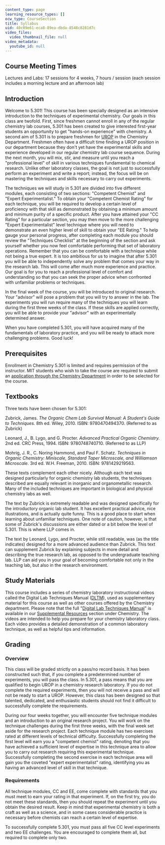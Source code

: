 ```yaml
---
content_type: page
learning_resource_types: []
ocw_type: CourseSection
title: Syllabus
uid: 40c09e61-eca8-89ea-dbda-8548c8281d7c
video_files:
  video_thumbnail_file: null
video_metadata:
  youtube_id: null
---
```


Course Meeting Times
--------------------

Lectures and Labs: 17 sessions for 4 weeks, 7 hours / session (each session includes a morning lecture and an afternoon lab)

Introduction
------------

Welcome to 5.301! This course has been specially designed as an intensive introduction to the techniques of experimental chemistry. Our goals in this class are twofold. First, since freshmen cannot enroll in any of the regular chemistry lab courses, 5.301 has been created to give interested first-year students an opportunity to get "hands-on experience" with chemistry. A second aim of 5.301 is to prepare freshmen for [UROP](http://web.mit.edu/urop/) in the Chemistry Department. Freshmen often have a difficult time finding a UROP position in our department because they don't yet have the experimental skills and experience developed in our regular chemistry lab course sequence. During the next month, you will mix, stir, and measure until you reach a "professional level" of skill in various techniques fundamental to chemical research. Unlike other laboratory classes, the goal is not just to successfully perform an experiment and write a report; instead, the focus will be on mastering the techniques and skills necessary to carry out experiments.

The techniques we will study in 5.301 are divided into five different modules, each consisting of two sections: "Competent Chemist" and "Expert Experimentalist." To obtain your "Competent Chemist Rating" for each technique, you will be required to develop a certain level of proficiency with that skill as demonstrated by obtaining a minimum amount and minimum purity of a specific product. After you have attained your "CC Rating" for a particular section, you may then move to the more challenging "Expert Experimentalist" level technique where you will need to demonstrate an even higher level of skill to obtain your "EE Rating." To help gauge your personal progress, after completing each module you should review the "Techniques Checklist" at the beginning of the section and ask yourself whether you now feel comfortable performing that set of laboratory operations. Remember that you can be comfortable with a technique while not being a true expert. It is too ambitious for us to imagine that after 5.301 you will be able to independently solve any problem that comes your way in the research lab. This will come after much more experience and practice. Our goal is for you to reach a professional level of comfort and understanding so that you can seek the proper advice when confronted with unfamiliar problems or techniques.

In the final week of the course, you will be introduced to original research. Your "advisor" will pose a problem that you will try to answer in the lab. The experiments you will run require many of the techniques you will learn during the first three weeks of the class. If these skills are applied correctly, you will be able to provide your "advisor" with an experimentally determined answer.

When you have completed 5.301, you will have acquired many of the fundamentals of laboratory practice, and you will be ready to attack more challenging problems. Good luck!

Prerequisites
-------------

Enrollment in Chemistry 5.301 is limited and requires permission of the instructor. MIT students who wish to take the course are required to submit an [application through the Chemistry Department](https://chemistry.mit.edu/contact-us/) in order to be selected for the course.

Textbooks
---------

Three texts have been chosen for 5.301:

Zubrick, James. _The Organic Chem Lab Survival Manual: A Student's Guide to Techniques._ 8th ed. Wiley, 2010. ISBN: 9780470494370. (Referred to as Zubrick)

Leonard, J., B. Lygo, and G. Procter. _Advanced Practical Organic Chemistry._ 2nd ed. CRC Press, 1994. ISBN: 9780748740710. (Referred to as LLP)

Mohrig, J. R., C. Noring Hammond, and Paul F. Schatz. _Techniques in Organic Chemistry: Miniscale, Standard Taper Microscale, and Williamson Microscale._ 3rd ed. W.H. Freeman, 2010. ISBN: 9781429219563.

These texts complement each other nicely. Although each text was designed particularly for organic chemistry lab students, the techniques described are equally relevant in inorganic and organometallic research. Many of the included techniques are important in biological and physical chemistry labs as well.

The text by Zubrick is extremely readable and was designed specifically for the introductory organic lab student. It has excellent practical advice, nice illustrations, and is actually quite funny. This is a good place to start when learning about unfamiliar techniques. One note of caution, however, is that some of Zubrick's discussions are either dated or a bit below the level of 5.301. This is where LLP comes in.

The text by Leonard, Lygo, and Procter, while still readable, was (as the title indicates) designed for a more advanced audience than Zubrick. This text can supplement Zubrick by explaining subjects in more detail and describing the true research lab, as opposed to the undergraduate teaching lab. LLP can aid you in your goal of becoming comfortable not only in the teaching lab, but also in the research environment.

Study Materials
---------------

This course includes a series of chemistry laboratory instructional videos called the Digital Lab Techniques Manual ([DLTM](/courses/res-5-0001-digital-lab-techniques-manual-spring-2007)), used as supplementary material for this course as well as other courses offered by the Chemistry department. Please note that the full "[Digital Lab Techniques Manual](/courses/res-5-0001-digital-lab-techniques-manual-spring-2007)" is available in our [Supplemental Resources](/resources/index.htm) section under Chemistry. The videos are intended to help you prepare for your chemistry laboratory class. Each video provides a detailed demonstration of a common laboratory technique, as well as helpful tips and information.

Grading
-------

### Overview

This class will be graded strictly on a pass/no record basis. It has been constructed such that, if you complete a predetermined number of experiments, you will pass the class. In 5.301, a pass means that you are qualified to begin UROP in a chemistry research laboratory. If you do not complete the required experiments, then you will not receive a pass and will not be ready to start a UROP. However, this class has been designed so that talented, dedicated, and enthusiastic students should not find it difficult to successfully complete the requirements.

During our four weeks together, you will encounter five technique modules and an introduction to an original research project. You will work on the technique challenges during the first three weeks, with the final week set aside for the research project. Each technique module has two exercises rated at different levels of technical difficulty. Successfully completing the first level will earn you a "competent chemist" rating, denoting that you have achieved a sufficient level of expertise in this technique area to allow you to carry out research requiring this experimental technique. Successfully completing the second exercise in each technique area will gain you the coveted "expert experimentalist" rating, identifying you as having an advanced level of skill in that technique.

### Requirements

All technique modules, CC and EE, come complete with standards that you must meet to earn your rating in that experiment. If, on the first try, you do not meet these standards, then you should repeat the experiment until you obtain the desired result. Keep in mind that experimental chemistry is both a craft as well as a science, and in some cases considerable practice is necessary before chemists can reach a certain level of expertise.

To successfully complete 5.301, you must pass all five CC level experiments and two EE challenges. You are encouraged to complete them all, but required to complete only two.